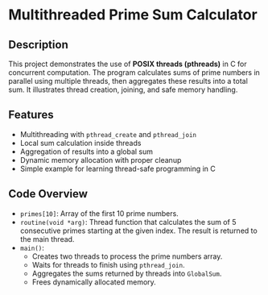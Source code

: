 # Multithreaded Prime Sum Calculator

## Description
This project demonstrates the use of **POSIX threads (pthreads)** in C for concurrent computation. The program calculates sums of prime numbers in parallel using multiple threads, then aggregates these results into a total sum. It illustrates thread creation, joining, and safe memory handling.

## Features
- Multithreading with `pthread_create` and `pthread_join`
- Local sum calculation inside threads
- Aggregation of results into a global sum
- Dynamic memory allocation with proper cleanup
- Simple example for learning thread-safe programming in C

## Code Overview
- `primes[10]`: Array of the first 10 prime numbers.
- `routine(void *arg)`: Thread function that calculates the sum of 5 consecutive primes starting at the given index. The result is returned to the main thread.
- `main()`: 
  - Creates two threads to process the prime numbers array.
  - Waits for threads to finish using `pthread_join`.
  - Aggregates the sums returned by threads into `GlobalSum`.
  - Frees dynamically allocated memory.